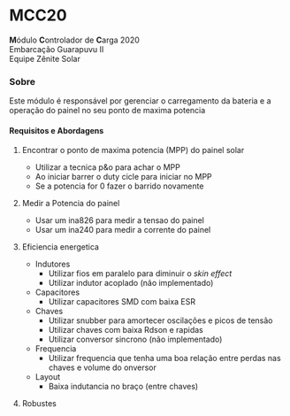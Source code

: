 # MCC20
**M**ódulo **C**ontrolador de **C**arga 2020  
Embarcação Guarapuvu II  
Equipe Zênite Solar  

### Sobre

Este módulo é responsável por gerenciar o carregamento da bateria e a operação do painel no seu ponto de maxima potencia 

#### Requisitos e Abordagens
1. Encontrar o ponto de maxima potencia (MPP) do painel solar
    - Utilizar a tecnica p&o para achar o MPP
    - Ao iniciar barrer o duty cicle para iniciar no MPP
    - Se a potencia for 0 fazer o barrido novamente 
2. Medir a Potencia do painel
    - Usar um ina826 para medir a tensao do painel
    - Usar um ina240 para medir a corrente do painel
    
3. Eficiencia energetica
    - Indutores
        - Utilizar fios em paralelo para diminuir o *skin effect*
        - Utilizar indutor acoplado (não implementado)
    - Capacitores
        - Utilizar capacitores SMD com baixa ESR
    - Chaves
        - Utilizar snubber para amortecer oscilações e picos de tensão
        - Utilizar chaves com baixa Rdson e rapidas
        - Utilizar conversor sincrono (não implementado)
    - Frequencia
        - Utilizar frequencia que tenha uma boa relação entre perdas nas chaves e volume do onversor
    - Layout
        - Baixa indutancia no braço (entre chaves)
4. Robustes
     

